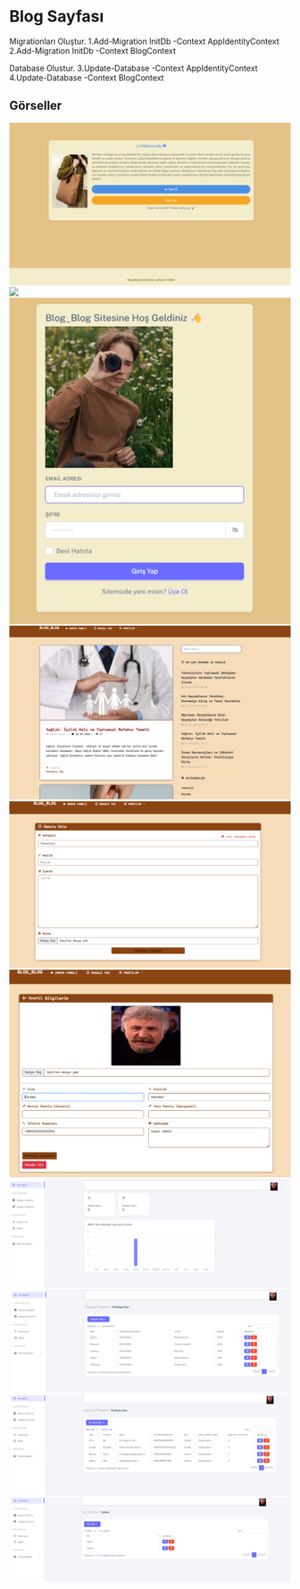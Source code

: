 # Blog Sayfası

Migrationları Oluştur.
1.Add-Migration InitDb -Context AppIdentityContext
2.Add-Migration InitDb -Context BlogContext

Database Olustur.
3.Update-Database -Context AppIdentityContext
4.Update-Database -Context BlogContext

## Görseller
![](https://github.com/mihrapgozcu/BlogProject/blob/master/hakk%C4%B1m%C4%B1zda.png)
![](https://github.com/mihrapgozcu/BlogProject/blob/master/kay%C4%B1t%20ol.png)
![](https://github.com/mihrapgozcu/BlogProject/blob/master/giri%C5%9F%20sayfas%C4%B1.png)
![](https://github.com/mihrapgozcu/BlogProject/blob/master/ana%20ekran.png)
![](https://github.com/mihrapgozcu/BlogProject/blob/master/makale%20ekle.png)
![](https://github.com/mihrapgozcu/BlogProject/blob/master/profil.png)
![](https://github.com/mihrapgozcu/BlogProject/blob/master/admin%20panel.png)
![](https://github.com/mihrapgozcu/BlogProject/blob/master/admin%20kategoriler.png)
![](https://github.com/mihrapgozcu/BlogProject/blob/master/admin%20kullan%C4%B1c%C4%B1lar.png)
![](https://github.com/mihrapgozcu/BlogProject/blob/master/admin%20roller.png)
